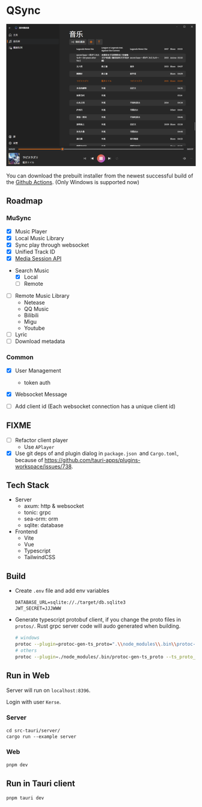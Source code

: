 # QSync

![playing](docs/img/playing.png)

You can download the prebuilt installer from the newest successful build of the [Github Actions](https://github.com/Discreater/QSync/actions). (Only Windows is supported now)

## Roadmap

### MuSync
- [x] Music Player
- [x] Local Music Library
- [x] Sync play through websocket
- [x] Unified Track ID
- [x] [Media Session API](https://developer.mozilla.org/en-US/docs/Web/API/MediaSession)
- Search Music
   - [x] Local
   - [ ] Remote
- [ ] Remote Music Library
   - Netease
   - QQ Music
   - Bilibili
   - Migu
   - Youtube
- [ ] Lyric
- [ ] Download metadata

### Common

- [x] User Management
   - token auth
- [x] Websocket Message
- [ ] Add client id (Each websocket connection has a unique client id)


## FIXME
- [ ] Refactor client player
   - Use `APlayer`
- [x] Use git deps of and plugin dialog in `package.json `and `Cargo.toml`, because of https://github.com/tauri-apps/plugins-workspace/issues/738.

## Tech Stack

- Server
   - axum: http & websocket
   - tonic: grpc
   - sea-orm: orm
   - sqlite: database
- Frontend
   - Vite
   - Vue
   - Typescript
   - TailwindCSS

## Build

- Create `.env` file and add env variables
   ```env
   DATABASE_URL=sqlite://./target/db.sqlite3
   JWT_SECRET=JJJWWW
   ```

- Generate typescript protobuf client, if you change the proto files in `protos/`. Rust grpc server code will audo generated when building.
   ```bash
   # windows
   protoc --plugin=protoc-gen-ts_proto=".\\node_modules\\.bin\\protoc-gen-ts_proto.cmd" --ts_proto_out=./src/generated --ts_proto_opt=esModuleInterop=true --ts_proto_opt=outputClientImpl=grpc-web ./protos/musync.proto
   # others
   protoc --plugin=./node_modules/.bin/protoc-gen-ts_proto --ts_proto_out=./src/generated --ts_proto_opt=esModuleInterop=true --ts_proto_opt=outputClientImpl=grpc-web ./protos/musync.proto
   ```

## Run in Web

Server will run on `localhost:8396`.

Login with user `Kerse`.

### Server
```
cd src-tauri/server/
cargo run --example server
```

### Web
```
pnpm dev
```

## Run in Tauri client
```
pnpm tauri dev
```
